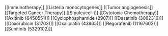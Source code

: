 [[Immunotherapy]]
[[Listeria monocytogenes]]
[[Tumor angiogenesis]]
[[Targeted Cancer Therapy]]
[[Sipuleucel-t]]
[[Cytotoxic Chemotherapy]]
[[Axitinib (6450551)]]
[[Cyclophosphamide (2907)]]
[[Dasatinib (3062316)]]
[[Doxorubicin (31703)]]
[[Oxaliplatin (43805)]]
[[Regorafenib (11167602)]]
[[Sunitinib (5329102)]]
